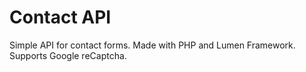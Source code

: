 # Contact API
Simple API for contact forms. Made with PHP and Lumen Framework.
Supports Google reCaptcha.